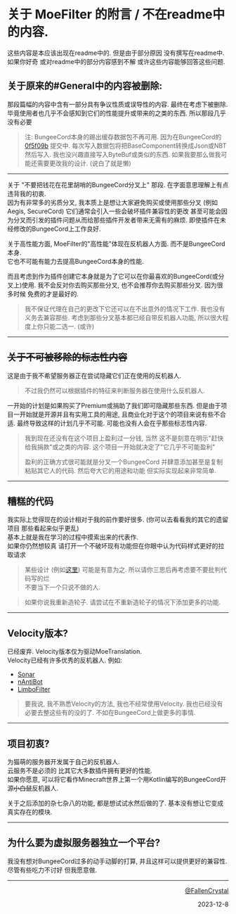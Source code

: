 # 关于 MoeFilter 的附言 / 不在readme中的内容.

这些内容是本应该出现在readme中的. 但是由于部分原因 没有撰写在readme中.  
如果你好奇 或对readme中的部分内容感到不解 或许这些内容能够回答这些问题.  

## 关于原来的#General中的内容被删除:

那段篇幅的内容中含有一部分具有争议性质或误导性的内容. 最终在考虑下被删除.  
毕竟使用者也几乎不会感知到它们的性能提升或带来的之类的东西. 所以那段几乎没有必要

> 注: BungeeCord本身的踢出缓存数据包不再可用. 因为在BungeeCord的
> [0f5f09b](https://github.com/SpigotMC/BungeeCord/commit/0f5f09b6c5f073130515c8cd435541c5c68bcba8)
> 提交中. 每次写入数据包将把BaseComponent转换成Json或NBT然后写入.
> 我也没兴趣直接写入ByteBuf或类似的东西. 如果我要那么做我可能还需要更改我的设计. (说白了就是懒)

---

关于 "不要把钱花在花里胡哨的BungeeCord分叉上" 那段. 在字面意思理解上有点违背我的初衷.  
因为有非常多的劣质分叉, 我本质上是想让大家避免购买或使用那些分叉  (例如Aegis, SecureCord) 
它们通常会引入一些会破坏插件兼容性的更改 
甚至可能会因为分叉而引发的插件问题从而给那些插件开发者带来无需有的麻烦.
即使插件在未经修改的BungeeCord上工作良好.

关于高性能方面,
MoeFilter的"高性能"体现在反机器人方面. 而不是BungeeCord本身.  
它也不可能有能力去提高BungeeCord本身的性能.

而且考虑到作为插件创建它本身就是为了它可以在你最喜欢的BungeeCord(或分叉上)使用.
我不会反对你去购买那些分叉, 也不会推荐你去购买那些分叉. 因为很多时候 免费的才是最好的.

> 我不保证代理在自己的更改下它还可以在不出意外的情况下工作. 我也没有义务去兼容那些.
> 考虑到那些分叉基本都已经自带反机器人功能, 所以很大程度上你只能二选一. (或许)

---

## ~~关于不可被移除的标志性内容~~

这是由于我不希望服务器正在尝试隐藏它们正在使用的反机器人. 
> 不过我仍然可以根据插件的特征来判断服务器在使用什么反机器人.

一开始的计划是如果购买了Premium或捐助了我们即可隐藏那些东西. 
但是由于项目一开始就是开源并且有实用工具的用途, 且商业化对于这个的项目来说有些不合适. 
最终导致这样的计划几乎不可能. 可能也没有人会在乎那些标志性内容.
> 我到现在还没有在这个项目上盈利过一分钱, 当然 这不是刻意在明示"赶快给我捐款"或之类的内容. 
> 这个项目一开始就决定了"它几乎不可能盈利"  
> 
> 盈利的正确方式很可能就是分叉一个BungeeCord 并肆意添加甚至是复制粘贴其它人的代码.
> 然后夸大它的用途和功能 但实际实现起来非常简单.

---

## 糟糕的代码

我实际上觉得现在的设计相对于我的前作要好很多. 
(你可以去看看我的其它的遗留项目 那些看起来似乎更乱)  
基本上就是我在学习的过程中摸索出来的代表作.   
如果你仍然想较真 请打开一个不破坏现有功能但在你眼中认为代码样式更好的拉取请求

> 某些设计 
> (例如[这里](https://github.com/CatMoe/MoeFilter/blob/stray/common/src/main/kotlin/catmoe/fallencrystal/moefilter/network/common/ByteMessage.kt#L223-L263))
> 可能是有意为之. 所以请你三思后再考虑要不要批判代码写的烂  
> 不要当下一个只说不做的人.

> 如果你说我重新造轮子. 请尝试在不重新造轮子的情况下添加更多的功能.

---

## Velocity版本?

已经废弃. Velocity版本仅为驱动MoeTranslation.  
Velocity已经有许多优秀的反机器人. 例如:
  - [Sonar](https://github.com/jonesdevelopment/sonar)
  - [nAntiBot](https://modrinth.com/plugin/nantibot)
  - [LimboFilter](https://github.com/Elytrium/LimboFilter)

> 要我说, 我不熟悉Velocity的方法, 我也不经常使用Velocity. 我也已经没有必要去整这些有的没的了.
> 不如在BungeeCord上做更多的事情.

---

## 项目初衷?

为猫萌的服务器开发属于自己的反机器人.  
云服务不是必须的 比其它大多数插件拥有更好的性能.  
如果你愿意, 可以将它看作Minecraft世界上第一个用Kotlin编写的BungeeCord开源~~小白鼠~~反机器人.

关于之后添加的杂七杂八的功能, 都是想试试水然后做的了. 基本没有想让它变成真实存在的模块.

---

## 为什么要为虚拟服务器独立一个平台?

我没有想对BungeeCord过多的动手动脚的打算, 并且这样可以提供更好的兼容性.  
尽管有些吃力不讨好 但我愿意做.

---

<!--suppress HtmlDeprecatedAttribute -->
<a href="https://github.com/FallenCrystal">
        <p align="right">@FallenCrystal</p>
</a>
<p align="right">2023-12-8</p>
